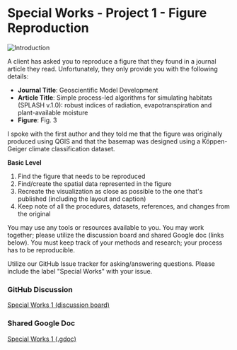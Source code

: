 # Special Works - Project 1 - Figure Reproduction
![Introduction](https://drive.google.com/file/d/1ANKF3Ok3XjZDk65PbpGexf3mPCSH1uaz/view "Introduction Video")

A client has asked you to reproduce a figure that they found in a journal article they read.
Unfortunately, they only provide you with the following details:

* __Journal Title__: Geoscientific Model Development
* __Article Title__: Simple process-led algorithms for simulating habitats (SPLASH v.1.0): robust indices of radiation, evapotranspiration and plant-available moisture
* __Figure__: Fig. 3

I spoke with the first author and they told me that the figure was originally produced using QGIS and that the basemap was designed using a K&ouml;ppen-Geiger climate classification dataset.

**Basic Level**

1. Find the figure that needs to be reproduced
1. Find/create the spatial data represented in the figure
1. Recreate the visualization as close as possible to the one that's published (including the layout and caption)
1. Keep note of all the procedures, datasets, references, and changes from the original

You may use any tools or resources available to you.
You may work together; please utilize the discussion board and shared Google doc (links below).
You must keep track of your methods and research; your process has to be reproducible.

Utilize our GitHub Issue tracker for asking/answering questions.
Please include the label "Special Works" with your issue.

### GitHub Discussion
[Special Works 1 (discussion board)](https://github.com/cga-wm/advgis-delta/discussions/7)

### Shared Google Doc
[Special Works 1 (.gdoc)](https://docs.google.com/document/d/1eiRrSWErFvqwudQ_qgwSZM1u0zcBqWBCQ4pzoE2guHU/edit?usp=sharing)
